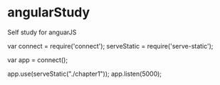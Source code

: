 # angularStudy
Self study for anguarJS 

var connect = require('connect');
serveStatic = require('serve-static');

var app = connect();

app.use(serveStatic("./chapter1"));
app.listen(5000);

